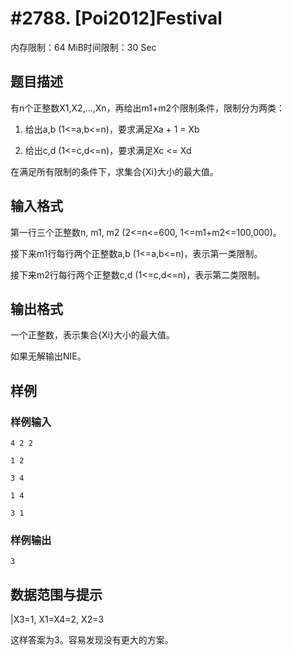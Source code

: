 # #2788. [Poi2012]Festival

内存限制：64 MiB时间限制：30 Sec

## 题目描述

有n个正整数X1,X2,...,Xn，再给出m1+m2个限制条件，限制分为两类：

1. 给出a,b (1<=a,b<=n)，要求满足Xa + 1 = Xb

2. 给出c,d (1<=c,d<=n)，要求满足Xc <= Xd

在满足所有限制的条件下，求集合{Xi}大小的最大值。

## 输入格式


第一行三个正整数n, m1, m2 (2<=n<=600, 1<=m1+m2<=100,000)。

接下来m1行每行两个正整数a,b (1<=a,b<=n)，表示第一类限制。

接下来m2行每行两个正整数c,d (1<=c,d<=n)，表示第二类限制。

## 输出格式

一个正整数，表示集合{Xi}大小的最大值。

如果无解输出NIE。

## 样例

### 样例输入

    
    4 2 2
    
    1 2
    
    3 4
    
    1 4
    
    3 1
    
    
    

### 样例输出

    
    3
    
    

## 数据范围与提示

|X3=1, X1=X4=2, X2=3

这样答案为3。容易发现没有更大的方案。
